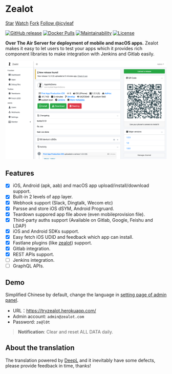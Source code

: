 # Zealot

<a class="github-button" href="https://github.com/tryzealot/zealot" data-icon="octicon-star" data-size="large" data-show-count="true" aria-label="Star tryzealot/zealot on GitHub">Star</a>
<a class="github-button" href="https://github.com/tryzealot/zealot/subscription" data-icon="octicon-eye" data-size="large" data-show-count="true" aria-label="Watch tryzealot/zealot on GitHub">Watch</a>
<a class="github-button" href="https://github.com/tryzealot/zealot/fork" data-icon="octicon-repo-forked" data-size="large" data-show-count="true" aria-label="Fork tryzealot/zealot on GitHub">Fork</a>
<a class="github-button" href="https://github.com/icyleaf" data-size="large" data-show-count="true" aria-label="Follow @icyleaf on GitHub">Follow @icyleaf</a>

[![GitHub release](https://img.shields.io/github/v/release/tryzealot/zealot?include_prereleases)](https://github.com/tryzealot/zealot/releases)
[![Docker Pulls](https://img.shields.io/docker/pulls/tryzealot/zealot.svg)](https://hub.docker.com/r/tryzealot/zealot/)
[![Maintainability](https://codeclimate.com/github/tryzealot/zealot/badges/gpa.svg)](https://codeclimate.com/github/tryzealot/zealot)
[![License](https://img.shields.io/github/license/tryzealot/zealot)](https://github.com/tryzealot/zealot/blob/develop/LICENSE)

**Over The Air Server for deployment of mobile and macOS apps.**
Zealot makes it easy to let users to test your apps which it provides rich component libraries to make integration with Jenkins and Gitlab easily.

![Zealot Dashboard](../_media/en/showcase.png)

## Features

- [x] iOS, Android (apk, aab) and macOS app upload/install/download support.
- [x] Built-in 2 levels of app layer.
- [x] Webhook support (Slack, Dingtalk, Wecom etc)
- [x] Parsse and store iOS dSYM, Android Progruard.
- [x] Teardown suppored app file above (even mobileprovision file).
- [x] Third-party auths support (Available on Gitlab, Google, Feishu and LDAP)
- [x] iOS and Android SDKs support.
- [x] Easy fetch iOS UDID and feedback which app can install.
- [x] Fastlane plugins (like [zealot](https://github.com/tryzealot/fastlane-plugin-zealot)) support.
- [x] Gitlab integration.
- [x] REST APIs support.
- [ ] Jenkins integration.
- [ ] GraphQL APIs.

## Demo

Simplified Chinese by default, change the language in [setting page of admin panel](en/screenshot.md#setting-page).

- URL：https://tryzealot.herokuapp.com/
- Admin account: `admin@zealot.com`
- Password: `ze@l0t`

> **Notification**: Clear and reset ALL DATA daily.

## About the translation

The translation powered by [DeepL](https://www.deepl.com/translator) and it inevitably have some defects, please provide feedback in time, thanks!
